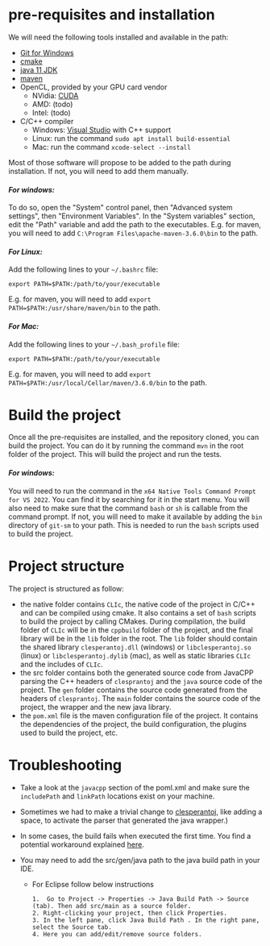 
# pre-requisites and installation

We will need the following tools installed and available in the path:
- [Git for Windows](https://git-scm.com/download/win)
- [cmake](https://cmake.org/download/)
- [java 11 JDK](https://zulu.org/download/)
- [maven](https://maven.apache.org/download.cgi)
- OpenCL, provided by your GPU card vendor
    - NVidia: [CUDA](https://developer.nvidia.com/cuda-downloads)
    - AMD: (todo)
    - Intel: (todo)
- C/C++ compiler
    - Windows: [Visual Studio](https://visualstudio.microsoft.com/downloads/) with C++ support
    - Linux: run the command `sudo apt install build-essential`
    - Mac: run the command `xcode-select --install`

Most of those software will propose to be added to the path during installation. If not, you will need to add them manually.

#### **_For windows:_**
To do so, open the "System" control panel, then "Advanced system settings", then "Environment Variables". In the "System variables" section, edit the "Path" variable and add the path to the executables.
E.g. for maven, you will need to add `C:\Program Files\apache-maven-3.6.0\bin` to the path.

#### **_For Linux:_**
Add the following lines to your `~/.bashrc` file:
```
export PATH=$PATH:/path/to/your/executable
```
E.g. for maven, you will need to add `export PATH=$PATH:/usr/share/maven/bin` to the path.

#### **_For Mac:_**
Add the following lines to your `~/.bash_profile` file:
```
export PATH=$PATH:/path/to/your/executable
```
E.g. for maven, you will need to add `export PATH=$PATH:/usr/local/Cellar/maven/3.6.0/bin` to the path.

# Build the project

Once all the pre-requisites are installed, and the repository cloned, you can build the project. You can do it by running the command `mvn` in the root folder of the project. This will build the project and run the tests.

#### **_For windows:_**
You will need to run the command in the `x64 Native Tools Command Prompt for VS 2022`. You can find it by searching for it in the start menu. You will also need to make sure that the command `bash` or `sh` is callable from the command prompt. If not, you will need to make it available by adding the `bin` directory of `git-sm` to your path. This is needed to run the `bash` scripts used to build the project.

# Project structure

The project is structured as follow:
- the native folder contains `CLIc`, the native code of the project in C/C++ and can be compiled using cmake. It also contains a set of `bash` scripts to build the project by calling CMakes. During compilation, the build folder of `CLIc` will be in the `cppbuild` folder of the project, and the final library will be in the `lib` folder in the root. The `lib` folder should contain the shared library `clesperantoj.dll` (windows) or `libclesperantoj.so` (linux) or `libclesperantoj.dylib` (mac), as well as static libraries `CLIc` and the includes of `CLIc`.
- the src folder contains both the generated source code from JavaCPP parsing the C++ headers of `clesprantoj` and the `java` source code of the project. The `gen` folder contains the source code generated from the headers of `clesprantoj`. The `main` folder contains the source code of the project, the wrapper and the new java library.
- the `pom.xml` file is the maven configuration file of the project. It contains the dependencies of the project, the build configuration, the plugins used to build the project, etc.

# Troubleshooting

* Take a look at the ```javacpp``` section of the poml.xml and make sure the ```includePath``` and ```linkPath``` locations exist on your machine.

* Sometimes we had to make a trivial change to [clesperantoj](https://github.com/clEsperanto/clesperantoj_prototype/blob/javacpp/src/main/java/net/clesperanto/clicwrapper/clesperantoj.java), like adding a space, to activate the parser that generated the java wrapper.)

* In some cases, the build fails when executed the first time.
You find a potential workaround explained [here](https://github.com/clEsperanto/clesperantoj_prototype/issues/4#issuecomment-1184768674).

* You may need to add the src/gen/java path to the java build path in your IDE.

  * For Eclipse follow below instructions

        1.  Go to Project -> Properties -> Java Build Path -> Source (tab). Then add src/main as a source folder.
        2. Right-clicking your project, then click Properties.
        3. In the left pane, click Java Build Path . In the right pane, select the Source tab.
        4. Here you can add/edit/remove source folders.
